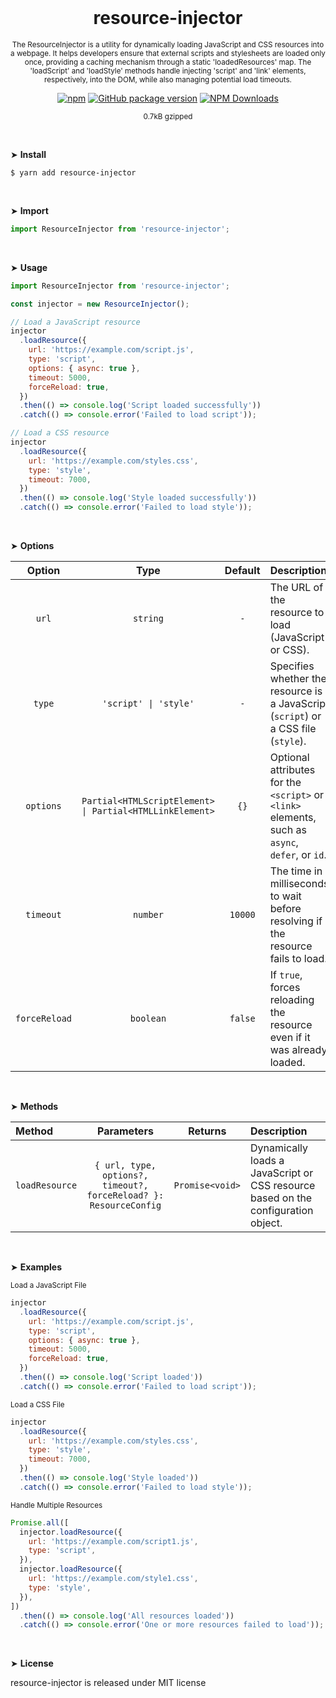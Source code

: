 <div align="center">
<br>

<h1>resource-injector</h1>

<p><sup>The ResourceInjector is a utility for dynamically loading JavaScript and CSS resources into a webpage. It helps developers ensure that external scripts and stylesheets are loaded only once, providing a caching mechanism through a static 'loadedResources' map. The 'loadScript' and 'loadStyle' methods handle injecting 'script' and 'link' elements, respectively, into the DOM, while also managing potential load timeouts.</sup></p>

[![npm](https://img.shields.io/npm/v/resource-injector.svg?colorB=brightgreen)](https://www.npmjs.com/package/resource-injector)
[![GitHub package version](https://img.shields.io/github/package-json/v/ux-ui-pro/resource-injector.svg)](https://github.com/ux-ui-pro/resource-injector)
[![NPM Downloads](https://img.shields.io/npm/dm/resource-injector.svg?style=flat)](https://www.npmjs.org/package/resource-injector)

<sup>0.7kB gzipped</sup>

</div>
<br>

&#10148; **Install**
```console
$ yarn add resource-injector
```
<br>

&#10148; **Import**
```javascript
import ResourceInjector from 'resource-injector';
```
<br>

&#10148; **Usage**
```javascript
import ResourceInjector from 'resource-injector';

const injector = new ResourceInjector();

// Load a JavaScript resource
injector
  .loadResource({
    url: 'https://example.com/script.js',
    type: 'script',
    options: { async: true },
    timeout: 5000,
    forceReload: true,
  })
  .then(() => console.log('Script loaded successfully'))
  .catch(() => console.error('Failed to load script'));

// Load a CSS resource
injector
  .loadResource({
    url: 'https://example.com/styles.css',
    type: 'style',
    timeout: 7000,
  })
  .then(() => console.log('Style loaded successfully'))
  .catch(() => console.error('Failed to load style'));
```
<br>

&#10148; **Options**

|    Option     |                           Type                           | Default | Description                                                                                     |
|:-------------:|:--------------------------------------------------------:|:-------:|:------------------------------------------------------------------------------------------------|
|     `url`     |                         `string`                         |   `-`   | The URL of the resource to load (JavaScript or CSS).                                            |
|    `type`     |                  `'script' \| 'style'`                   |   `-`   | Specifies whether the resource is a JavaScript (`script`) or a CSS file (`style`).              |
|   `options`   | `Partial<HTMLScriptElement> \| Partial<HTMLLinkElement>` |  `{}`   | Optional attributes for the `<script>` or `<link>` elements, such as `async`, `defer`, or `id`. |
|   `timeout`   |                         `number`                         | `10000` | The time in milliseconds to wait before resolving if the resource fails to load.                |
| `forceReload` |                        `boolean`                         | `false` | If `true`, forces reloading the resource even if it was already loaded.                         |

<br>

&#10148; **Methods**

| Method         |                            Parameters                             |     Returns     | Description                                                                       |
|:---------------|:-----------------------------------------------------------------:|:---------------:|:----------------------------------------------------------------------------------|
| `loadResource` | `{ url, type, options?, timeout?, forceReload? }: ResourceConfig` | `Promise<void>` | Dynamically loads a JavaScript or CSS resource based on the configuration object. |
<br>

&#10148; **Examples**

<sub>Load a JavaScript File</sub>
```javascript
injector
  .loadResource({
    url: 'https://example.com/script.js',
    type: 'script',
    options: { async: true },
    timeout: 5000,
    forceReload: true,
  })
  .then(() => console.log('Script loaded'))
  .catch(() => console.error('Failed to load script'));
```

<sub>Load a CSS File</sub>
```javascript
injector
  .loadResource({
    url: 'https://example.com/styles.css',
    type: 'style',
    timeout: 7000,
  })
  .then(() => console.log('Style loaded'))
  .catch(() => console.error('Failed to load style'));
```

<sub>Handle Multiple Resources</sub>
```javascript
Promise.all([
  injector.loadResource({
    url: 'https://example.com/script1.js',
    type: 'script',
  }),
  injector.loadResource({
    url: 'https://example.com/style1.css',
    type: 'style',
  }),
])
  .then(() => console.log('All resources loaded'))
  .catch(() => console.error('One or more resources failed to load'));
```
<br>

&#10148; **License**

resource-injector is released under MIT license
